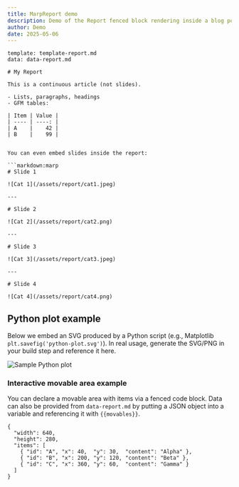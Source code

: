 ```yaml
---
title: MarpReport demo
description: Demo of the Report fenced block rendering inside a blog post.
author: Demo
date: 2025-05-06
---
```


```report-merge
template: template-report.md
data: data-report.md
```

```markdown:report
# My Report

This is a continuous article (not slides).

- Lists, paragraphs, headings
- GFM tables:

| Item | Value |
| ---- | ----: |
| A    |    42 |
| B    |    99 |


You can even embed slides inside the report:

```markdown:marp
# Slide 1

![Cat 1](/assets/report/cat1.jpeg)

---

# Slide 2

![Cat 2](/assets/report/cat2.png)

---

# Slide 3

![Cat 3](/assets/report/cat3.jpeg)

---

# Slide 4

![Cat 4](/assets/report/cat4.png)
```

## Python plot example

Below we embed an SVG produced by a Python script (e.g., Matplotlib `plt.savefig('python-plot.svg')`). In real usage, generate the SVG/PNG in your build step and reference it here.

![Sample Python plot](/assets/report/python-plot.svg "Figure: Output from Python/Matplotlib")

### Interactive movable area example

You can declare a movable area with items via a fenced code block. Data can also be provided from `data-report.md` by putting a JSON object into a variable and referencing it with `{{movables}}`.

```movable
{
  "width": 640,
  "height": 280,
  "items": [
    { "id": "A", "x": 40,  "y": 30,  "content": "Alpha" },
    { "id": "B", "x": 200, "y": 120, "content": "Beta" },
    { "id": "C", "x": 360, "y": 60,  "content": "Gamma" }
  ]
}
```
```
